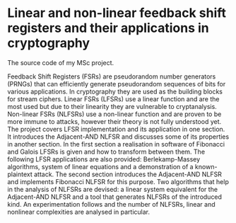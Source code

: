 # Linear and non-linear feedback shift registers and their applications in cryptography
The source code of my MSc project.

Feedback Shift Registers (FSRs) are pseudorandom number generators (PRNGs) that can efficiently generate pseudorandom sequences of bits for various applications. In cryptography they are used as the building blocks for stream ciphers. Linear FSRs (LFSRs) use a linear function and are the most used but due to their linearity they are vulnerable to cryptanalysis. Non-linear FSRs (NLFSRs) use a non-linear function and are proven to be more immune to attacks, however their theory is not fully understood yet. The project covers LFSR implementation and its application in one section. It introduces the Adjacent-AND NLFSR and discusses some of its properties in another section. In the first section a realisation in software of Fibonacci and Galois LFSRs is given and how to transform between them. The following LFSR applications are also provided: Berlekamp-Massey algorithms, system of linear equations and a demonstration of a known-plaintext attack. The second section introduces the Adjacent-AND NLFSR and implements Fibonacci NLFSR for this purpose. Two algorithms that help in the analysis of NLFSRs are devised: a linear system equivalent for the Adjacent-AND NLFSR and a tool that generates NLFSRs of the introduced kind. An experimentation follows and the number of NLFSRs, linear and nonlinear complexities are analysed in particular.
